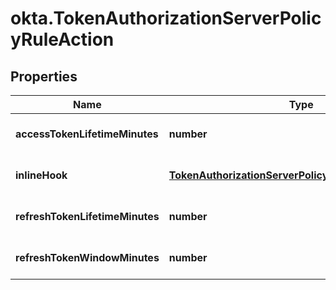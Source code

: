 # okta.TokenAuthorizationServerPolicyRuleAction

## Properties

Name | Type | Description | Notes
------------ | ------------- | ------------- | -------------
**accessTokenLifetimeMinutes** | **number** |  | [optional] [default to undefined]
**inlineHook** | [**TokenAuthorizationServerPolicyRuleActionInlineHook**](TokenAuthorizationServerPolicyRuleActionInlineHook.md) |  | [optional] [default to undefined]
**refreshTokenLifetimeMinutes** | **number** |  | [optional] [default to undefined]
**refreshTokenWindowMinutes** | **number** |  | [optional] [default to undefined]

